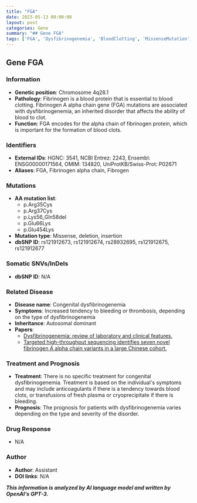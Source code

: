 ```yaml
---
title: "FGA"
date: 2023-05-13 00:00:00
layout: post
categories: Gene
summary: "## Gene FGA"
tags: ['FGA', 'Dysfibrinogenemia', 'BloodClotting', 'MissenseMutation', 'InheritedDisorder', 'CongenitalDysfibrinogenemia', 'Anticoagulants', 'PlasmaTransfusions']
---
```


## Gene FGA

### Information
- **Genetic position**: Chromosome 4q28.1
- **Pathology**: Fibrinogen is a blood protein that is essential to blood clotting. Fibrinogen A alpha chain gene (FGA) mutations are associated with dysfibrinogenemia, an inherited disorder that affects the ability of blood to clot. 
- **Function**: FGA encodes for the alpha chain of fibrinogen protein, which is important for the formation of blood clots. 

### Identifiers
- **External IDs**: HGNC: 3541, NCBI Entrez: 2243, Ensembl: ENSG00000171564, OMIM: 134820, UniProtKB/Swiss-Prot: P02671
- **Aliases**: FGA, Fibrinogen alpha chain, Fibrogen

### Mutations
- **AA mutation list**:
    - p.Arg35Cys
    - p.Arg37Cys
    - p.Lys56_Gln58del
    - p.Glu66Lys
    - p.Glu454Lys
- **Mutation type**: Missense, deletion, insertion
- **dbSNP ID**: rs121912673, rs121912674, rs28932695, rs121912675, rs121912677

### Somatic SNVs/InDels
- **dbSNP ID**: N/A

### Related Disease
- **Disease name**: Congenital dysfibrinogenemia
- **Symptoms**: Increased tendency to bleeding or thrombosis, depending on the type of dysfibrinogenemia
- **Inheritance**: Autosomal dominant
- **Papers**: 
    - [Dysfibrinogenemia: review of laboratory and clinical features.]([Click](https://doi.org/10.1515/cclm-2012-0489))
    - [Targeted high-throughput sequencing identifies seven novel fibrinogen A alpha chain variants in a large Chinese cohort.]([Click](https://doi.org/10.1038/s41598-019-50169-1))

### Treatment and Prognosis
- **Treatment**: There is no specific treatment for congenital dysfibrinogenemia. Treatment is based on the individual's symptoms and may include anticoagulants if there is a tendency towards blood clots, or transfusions of fresh plasma or cryoprecipitate if there is bleeding.
- **Prognosis**: The prognosis for patients with dysfibrinogenemia varies depending on the type and severity of the disorder.

### Drug Response
- N/A

### Author
- **Author**: Assistant
- **DOI links**: N/A

**_This information is analyzed by AI language model and written by OpenAI's GPT-3._**